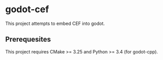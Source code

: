 # godot-cef

This project attempts to embed CEF into godot.

## Prerequesites

This project requires CMake >= 3.25 and Python >= 3.4 (for godot-cpp).
